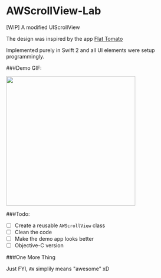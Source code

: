 # AWScrollView-Lab
[WIP] A modified UIScrollView 

The design was inspired by the app [Flat Tomato](https://itunes.apple.com/us/app/flat-tomato-time-management/id719462746?mt=8)

Implemented purely in Swift 2 and all UI elements were setup programmingly.

###Demo GIF:

<img src="https://github.com/hkalexling/AWScrollView-Lab/blob/master/AWScrollView.gif" width="350">

###Todo:

- [ ] Create a reusable `AWScrollView` class
- [ ] Clean the code
- [ ] Make the demo app looks better
- [ ] Objective-C version

###One More Thing

Just FYI, `AW` simplily means "awesome" xD


